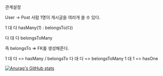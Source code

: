 관계설정

User -> Post
사람 1명이 게시글을 여러개 쓸 수 있다.

1 대 다
hasMany(1) : belongsTo(다)

다 대 다
belongsToMany

즉
belongsTo => FK를 생성해준다.

1 대 다 => hasMany / belongsTo
다 대 다 => belongsToMany
1 대 1 => hasOne


[![Anurag's GitHub stats](https://github-readme-stats.vercel.app/api?username=jinwoo6531)](https://github.com/anuraghazra/github-readme-stats)
